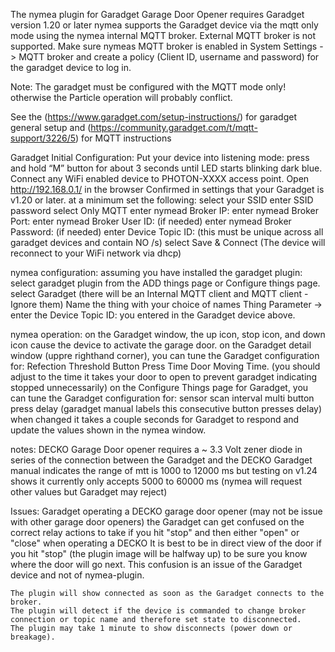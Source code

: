 The nymea plugin for Garadget Garage Door Opener requires Garadget version 1.20 or later 
nymea supports the Garadget device via the mqtt only mode using the nymea internal MQTT broker. External MQTT broker is not supported.
    Make sure nymeas MQTT broker is enabled in System Settings -> MQTT broker and create a policy (Client ID, username and password) for the garadget device to log in.
    
Note: The garadget must be configured with the MQTT mode only! otherwise the Particle operation will probably conflict.

See the (https://www.garadget.com/setup-instructions/) for garadget general setup and (https://community.garadget.com/t/mqtt-support/3226/5) for MQTT instructions

Garadget Initial Configuration:
    Put your device into listening mode: press and hold “M” button for about 3 seconds until LED starts blinking dark blue.
    Connect any WiFi enabled device to PHOTON-XXXX access point.
    Open http://192.168.0.1/ in the browser 
        Confirmed in settings that your Garadget is v1.20 or later.
    at a minimum set the following:
        select your SSID
        enter SSID password
        select Only MQTT
        enter nymead Broker IP: 
        enter nymead Broker Port:
        enter nymead Broker User ID: (if needed)
        enter nymead Broker Password: (if needed)
        enter Device Topic ID: (this must be unique across all garadget devices and contain NO /s)
    select Save & Connect (The device will reconnect to your WiFi network via dhcp)

nymea configuration:
    assuming you have installed the garadget plugin:
    select garadget plugin from the ADD things page or Configure things page. 
    select Garadget (there will be an Internal MQTT client and MQTT client - Ignore them)
    Name the thing with your choice of names
    Thing Parameter -> enter the Device Topic ID: you entered in the Garadget device above.

nymea operation:
    on the Garadget window, the up icon, stop icon, and down icon cause the device to activate the garage door.
    on the Garadget detail window (uppre righthand corner), you can tune the Garadget configuration for:
        Refection Threshold
        Button Press Time
        Door Moving Time. (you should adjust to the time it takes your door to open to prevent garadget indicating stopped unnecessarily)
    on the Configure Things page for Garadget, you can tune the Garadget configuration for:
        sensor scan interval
        multi button press delay (garadget manual labels this consecutive button presses delay)
    when changed it takes a couple seconds for Garadget to respond and update the values shown in the nymea window.

notes:
    DECKO Garage Door opener requires a ~ 3.3 Volt zener diode in series of the connection between the Garadget and the DECKO
    Garadget manual indicates the range of mtt is 1000 to 12000 ms but testing on v1.24 shows it currently only accepts 5000 to 60000 ms (nymea will request other values but Garadget may reject)

Issues: Garadget operating a DECKO garage door opener (may not be issue with other garage door openers)
    the Garadget can get confused on the correct relay actions to take if you hit "stop" and then either "open" or "close" when operating a DECKO 
    It is best to be in direct view of the door if you hit "stop" (the plugin image will be halfway up) to be sure you know where the door will go next.
    This confusion is an issue of the Garadget device and not of nymea-plugin.

    The plugin will show connected as soon as the Garadget connects to the broker.
    The plugin will detect if the device is commanded to change broker connection or topic name and therefore set state to disconnected.
    The plugin may take 1 minute to show disconnects (power down or breakage).
